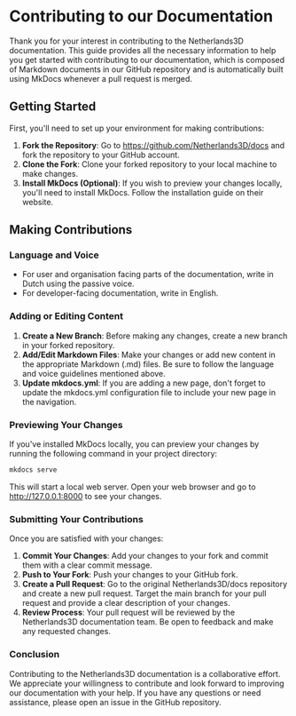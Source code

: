 # Contributing to our Documentation

Thank you for your interest in contributing to the Netherlands3D documentation. This guide provides all the necessary
information to help you get started with contributing to our documentation, which is composed of Markdown documents in
our GitHub repository and is automatically built using MkDocs whenever a pull request is merged.

## Getting Started

First, you'll need to set up your environment for making contributions:

1. **Fork the Repository**: Go to https://github.com/Netherlands3D/docs and fork the repository to your GitHub account.
2. **Clone the Fork**: Clone your forked repository to your local machine to make changes.
3. **Install MkDocs (Optional)**: If you wish to preview your changes locally, you'll need to install MkDocs. Follow the
   installation guide on their website.

## Making Contributions

### Language and Voice

* For user and organisation facing parts of the documentation, write in Dutch using the passive voice.
* For developer-facing documentation, write in English.

### Adding or Editing Content

1. **Create a New Branch**: Before making any changes, create a new branch in your forked repository.
2. **Add/Edit Markdown Files**: Make your changes or add new content in the appropriate Markdown (.md) files. Be sure to
   follow
   the language and voice guidelines mentioned above.
3. **Update mkdocs.yml**: If you are adding a new page, don't forget to update the mkdocs.yml configuration file to
   include
   your new page in the navigation.

### Previewing Your Changes

If you've installed MkDocs locally, you can preview your changes by running the following command in your project
directory:

```bash
mkdocs serve
```

This will start a local web server. Open your web browser and go to http://127.0.0.1:8000 to see your changes.

### Submitting Your Contributions

Once you are satisfied with your changes:

1. **Commit Your Changes**: Add your changes to your fork and commit them with a clear commit message.
2. **Push to Your Fork**: Push your changes to your GitHub fork.
3. **Create a Pull Request**: Go to the original Netherlands3D/docs repository and create a new pull request. Target the
   main branch for your pull request and provide a clear description of your changes.
4. **Review Process**: Your pull request will be reviewed by the Netherlands3D documentation team. Be open to feedback
   and make any requested changes.

### Conclusion

Contributing to the Netherlands3D documentation is a collaborative effort. We appreciate your willingness to contribute
and look forward to improving our documentation with your help. If you have any questions or need assistance, please
open an issue in the GitHub repository.
